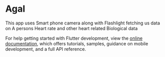 # Agal
This app uses Smart phone camera along with Flashlight fetching us data on A persons Heart rate and other heart related Biological data


For help getting started with Flutter development, view the
[online documentation](https://docs.flutter.dev/), which offers tutorials,
samples, guidance on mobile development, and a full API reference.
